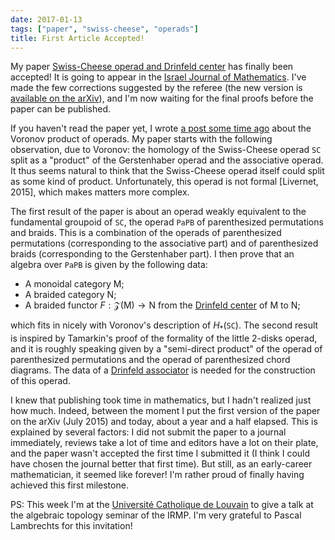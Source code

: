 ```yaml
---
date: 2017-01-13
tags: ["paper", "swiss-cheese", "operads"]
title: First Article Accepted!
---
```


My paper [Swiss-Cheese operad and Drinfeld center](research/swiss-cheese) has finally been accepted! It is going to appear in the [Israel Journal of Mathematics](http://www.ma.huji.ac.il/~ijmath/). I've made the few corrections suggested by the referee (the new version is [available on the arXiv](https://arxiv.org/pdf/1507.06844)), and I'm now waiting for the final proofs before the paper can be published.


If you haven't read the paper yet, I wrote [a post some time ago](post/voronov-product) about the Voronov product of operads. My paper starts with the following observation, due to Voronov: the homology of the Swiss-Cheese operad $\mathtt{SC}$ split as a "product" of the Gerstenhaber operad and the associative operad. It thus seems natural to think that the Swiss-Cheese operad itself could split as some kind of product. Unfortunately, this operad is not formal [Livernet, 2015], which makes matters more complex.

The first result of the paper is about an operad weakly equivalent to the fundamental groupoid of $\mathtt{SC}$, the operad $\mathtt{PaPB}$ of parenthesized permutations and braids. This is a combination of the operads of parenthesized permutations (corresponding to the associative part) and of parenthesized braids (corresponding to the Gerstenhaber part). I then prove that an algebra over $\mathtt{PaPB}$ is given by the following data:

- A monoidal category $\mathsf{M}$;
- A braided category $\mathsf{N}$;
- A braided functor $F : \mathscr{Z}(\mathsf{M}) \to \mathsf{N}$ from the [Drinfeld center](https://ncatlab.org/nlab/show/Drinfeld+center) of $\mathsf{M}$ to $\mathsf{N}$;

which fits in nicely with Voronov's description of $H_*(\mathtt{SC})$. The second result is inspired by Tamarkin's proof of the formality of the little $2$-disks operad, and it is roughly speaking given by a "semi-direct product" of the operad of parenthesized permutations and the operad of parenthesized chord diagrams. The data of a [Drinfeld associator](https://ncatlab.org/nlab/show/Drinfeld+associator) is needed for the construction of this operad.

I knew that publishing took time in mathematics, but I hadn't realized just how much. Indeed, between the moment I put the first version of the paper on the arXiv (July 2015) and today, about a year and a half elapsed. This is explained by several factors: I did not submit the paper to a journal immediately, reviews take a lot of time and editors have a lot on their plate, and the paper wasn't accepted the first time I submitted it (I think I could have chosen the journal better that first time). But still, as an early-career mathematician, it seemed like forever! I'm rather proud of finally having achieved this first milestone.

PS: This week I'm at the [Université Catholique de Louvain](https://uclouvain.be) to give a talk at the algebraic topology seminar of the IRMP. I'm very grateful to Pascal Lambrechts for this invitation!
